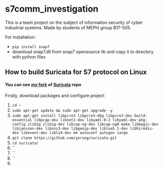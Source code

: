 # s7comm_investigation
This is a team project on the subject of information security of cyber industrial systems. Made by students of MEPhI group B17-505.

For installation:
- `pip install snap7`
- download snap7.dll from snap7 opensource lib and copy it to directory with python files

## How to build Suricata for S7 protocol on Linux
#### You can see [my fork](https://github.com/yerseg/suricata) of [Suricata](https://github.com/OISF/suricata) repo 

Firstly, download packages and configure project
1. `cd ~`
1. `sudo apt-get update && sudo apt-get upgrade -y`
1. `sudo apt-get install libpcre3 libpcre3-dbg libpcre3-dev build-essential libpcap-dev libnet1-dev libyaml-0-2 libyaml-dev pkg-config zlib1g zlib1g-dev libcap-ng-dev libcap-ng0 make libmagic-dev libjansson-dev libnss3-dev libgeoip-dev liblua5.1-dev libhiredis-dev libevent-dev liblz4-dev m4 autoconf autogen cargo`
1. `git clone https://github.com/yerseg/suricata.git`
1. `cd suricata/`
1. ``
1. ``
1. ``
1. 
